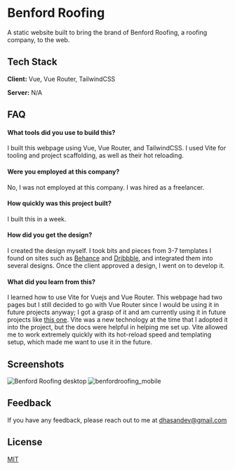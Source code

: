 
# Benford Roofing

A static website built to bring the brand of Benford Roofing, a roofing company, to the web. 


## Tech Stack

**Client:** Vue, Vue Router, TailwindCSS

**Server:** N/A

  
## FAQ

#### What tools did you use to build this?

I built this webpage using Vue, Vue Router, and TailwindCSS. I used Vite for tooling and project scaffolding, as well as their hot reloading.

#### Were you employed at this company?

No, I was not employed at this company. I was hired as a freelancer.

#### How quickly was this project built?

I built this in a week. 

#### How did you get the design?

I created the design myself. I took bits and pieces from 3-7 templates I found on sites such as 
[Behance](https://behance.net) and [Dribbble](https://dribbble.com), and integrated them into several designs.
Once the client approved a design, I went on to develop it.

#### What did you learn from this?

I learned how to use Vite for Vuejs and Vue Router. This webpage had two pages but I still
decided to go with Vue Router since I would be using it in future projects anyway; I got a 
grasp of it and am currently using it in future projects like 
[this one](https://github.com/danialhasan/unsplash_clone). Vite was a new technology at the time
that I adopted it into the project, but the docs were helpful in helping me set up. Vite allowed
me to work extremely quickly with its hot-reload speed and templating setup, which made me want 
to use it in the future. 

  
## Screenshots

![Benford Roofing desktop](https://user-images.githubusercontent.com/34387998/124139359-88f89580-da55-11eb-8d40-2c30f98b3e09.png)
![benfordroofing_mobile](https://user-images.githubusercontent.com/34387998/124139260-72ead500-da55-11eb-9060-350825524c8a.png)


## Feedback

If you have any feedback, please reach out to me at dhasandev@gmail.com

  
## License

[MIT](https://choosealicense.com/licenses/mit/)

  
